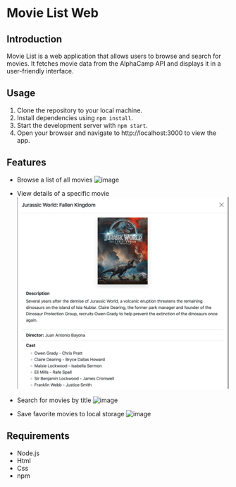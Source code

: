 # Movie List Web

## Introduction

Movie List is a web application that allows users to browse and search for movies. It fetches movie data from the AlphaCamp API and displays it in a user-friendly interface.

## Usage

1. Clone the repository to your local machine.
2. Install dependencies using `npm install`.
3. Start the development server with `npm start`.
4. Open your browser and navigate to http://localhost:3000 to view the app.

## Features

- Browse a list of all movies
![image](./image/home_page.jpg)

- View details of a specific movie
![image](./image/movie_descript.jpg)

- Search for movies by title
![image](./image/search_movie.jpg)
- Save favorite movies to local storage
![image](./image/favorate_movie.jpg)

## Requirements

- Node.js
- Html
- Css
- npm
